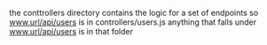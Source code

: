 the conttrollers directory contains the logic for a set of endpoints
so www.url/api/users is in controllers/users.js anything that falls under
www.url/api/users is in that folder
